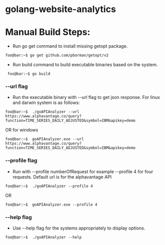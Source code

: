 # golang-website-analytics

# Manual Build Steps:



- Run go get command to install missing getopt package.
```console
foo@bar:~$ go get github.com/pborman/getopt/v2
```

- Run build command to build executable binaries based on the system.
```console
 foo@bar:~$ go build
```

### --url flag
- Run the executable binary with --url flag to get json response. For linux and darwin system is as follows:

```console
foo@bar:~$  ./goAPIAnalyzer --url 
https://www.alphavantage.co/query?function=TIME_SERIES_DAILY_ADJUSTED&symbol=IBM&apikey=demo
```
OR for windows
```console
foo@bar:~$  goAPIAnalyzer.exe --url 
https://www.alphavantage.co/query?function=TIME_SERIES_DAILY_ADJUSTED&symbol=IBM&apikey=demo
```
### --profile flag
- Run with --profile numberOfRequest for example --profile 4 for four requests. Default url is 
 for the alphavantage API
```console
foo@bar:~$  ./goAPIAnalyzer --profile 4
```
OR 

```console
foo@bar:~$  goAPIAnalyzer.exe --profile 4
```


### --help flag
- Use --help flag for the systems appropriately to display options.

```console
foo@bar:~$  ./goAPIAnalyzer --help
```



#
##



 



